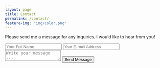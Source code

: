 ```yaml
---
layout: page
title: Contact
permalink: /contact/
feature-img: "img/color.png"
---
```


Please send me a message for any inquiries. I would like to hear from you!

<form action="https://getsimpleform.com/messages?form_api_token=42c84f2fb6c3d4adb99b088597708c59" method="post">
  <!-- the redirect_to is optional, the form will redirect to the referrer on submission -->
  <input type='hidden' name='redirect_to' value='http://hyunwookkang.com/' />
  <input type='text' name='name' placeholder='Your Full Name' />
  <input type='email' name='email' placeholder='Your E-mail Address' />
  <textarea name='message' placeholder='Write your message ...'></textarea>
  <input type='submit' value='Send Message' />
</form>